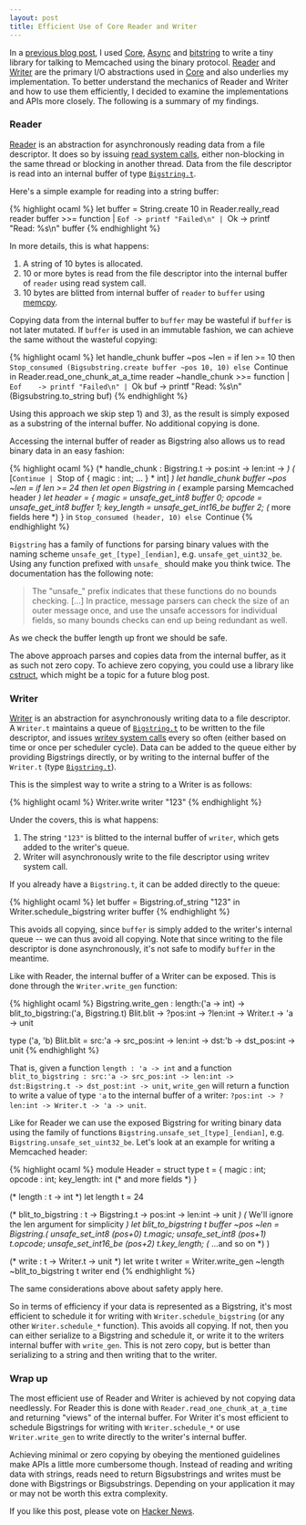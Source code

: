 ```yaml
---
layout: post
title: Efficient Use of Core Reader and Writer
---
```


In a [previous blog post](/2014/09/17/improved-ocaml-memcached-client-with-core-and-async/), I used [Core](https://realworldocaml.org/v1/en/html/concurrent-programming-with-async.html), [Async](https://realworldocaml.org/v1/en/html/concurrent-programming-with-async.html) and [bitstring](code.google.com/p/bitstring/) to write a tiny library for talking to Memcached using the binary protocol. [Reader](https://ocaml.janestreet.com/ocaml-core/latest/doc/async/#Std.Reader) and [Writer](https://ocaml.janestreet.com/ocaml-core/latest/doc/async/#Std.Writer) are the primary I/O abstractions used in [Core](https://ocaml.janestreet.com/ocaml-core/latest/doc/) and also underlies my implementation. To better understand the mechanics of Reader and Writer and how to use them efficiently, I decided to examine the implementations and APIs more closely. The following is a summary of my findings.

### Reader

[Reader](https://ocaml.janestreet.com/ocaml-core/latest/doc/async/#Std.Reader) is an abstraction for asynchronously reading data from a file descriptor. It does so by issuing [read system calls](http://linux.die.net/man/2/read), either non-blocking in the same thread or blocking in another thread. Data from the file descriptor is read into an internal buffer of type [`Bigstring.t`](https://ocaml.janestreet.com/ocaml-core/latest/doc/core/#Bigstring).

Here's a simple example for reading into a string buffer:

{% highlight ocaml %}
let buffer = String.create 10 in
Reader.really_read reader buffer >>= function
| `Eof -> printf "Failed\n"
| `Ok  -> printf "Read: %s\n" buffer
{% endhighlight %}

In more details, this is what happens:

1. A string of 10 bytes is allocated.
2. 10 or more bytes is read from the file descriptor into the internal buffer of `reader` using read system call.
3. 10 bytes are blitted from internal buffer of `reader` to `buffer` using [memcpy](http://linux.die.net/man/3/memcpy).

Copying data from the internal buffer to `buffer` may be wasteful if `buffer` is not later mutated. If `buffer` is used in an immutable fashion, we can achieve the same without the wasteful copying:

{% highlight ocaml %}
let handle_chunk buffer ~pos ~len =
  if len >= 10 then
    `Stop_consumed (Bigsubstring.create buffer ~pos 10, 10)
  else
    `Continue
in
Reader.read_one_chunk_at_a_time reader ~handle_chunk >>= function 
| `Eof    -> printf "Failed\n"
| `Ok buf -> printf "Read: %s\n" (Bigsubstring.to_string buf) 
{% endhighlight %}

Using this approach we skip step 1) and 3), as the result is simply exposed as a substring of the internal buffer. No additional copying is done.

Accessing the internal buffer of reader as Bigstring also allows us to read binary data in an easy fashion:

{% highlight ocaml %}
(* handle_chunk : Bigstring.t -> pos:int -> len:int ->                *)
(*                  [`Continue | `Stop of { magic : int; ... } * int] *)
let handle_chunk buffer ~pos ~len =
  if len >= 24 then
    let open Bigstring in
    (* example parsing Memcached header *)
    let header = {
      magic       = unsafe_get_int8     buffer 0;
      opcode      = unsafe_get_int8     buffer 1;
      key_length  = unsafe_get_int16_be buffer 2;
      (* more fields here *)
    } in
    `Stop_consumed (header, 10)
  else
    `Continue
{% endhighlight %}

`Bigstring` has a family of functions for parsing binary values with the naming scheme `unsafe_get_[type]_[endian]`, e.g. `unsafe_get_uint32_be`. Using any function prefixed with `unsafe_` should make you think twice. The documentation has the following note:

> The "unsafe_" prefix indicates that these functions do no bounds checking. [...] In practice, message parsers can check the size of an outer message once, and use the unsafe accessors for individual fields, so many bounds checks can end up being redundant as well.

As we check the buffer length up front we should be safe.

The above approach parses and copies data from the internal buffer, as it as such not zero copy. To achieve zero copying, you could use a library like [cstruct](https://github.com/mirage/ocaml-cstruct), which might be a topic for a future blog post.

### Writer

[Writer](https://ocaml.janestreet.com/ocaml-core/latest/doc/async/#Std.Writer) is an abstraction for asynchronously writing data to a file descriptor. A `Writer.t` maintains a queue of [`Bigstring.t`](https://ocaml.janestreet.com/ocaml-core/latest/doc/core/#Bigstring) to be written to the file descriptor, and issues [writev system calls](http://linux.die.net/man/2/writev) every so often (either based on time or once per scheduler cycle). Data can be added to the queue either by providing Bigstrings directly, or by writing to the internal buffer of the `Writer.t` (type [`Bigstring.t`](https://ocaml.janestreet.com/ocaml-core/latest/doc/core/#Bigstring)).

This is the simplest way to write a string to a Writer is as follows:

{% highlight ocaml %}
Writer.write writer "123"
{% endhighlight %}

Under the covers, this is what happens:

1. The string `"123"` is blitted to the internal buffer of `writer`, which gets added to the writer's queue.
2. Writer will asynchronously write to the file descriptor using writev system call.

If you already have a `Bigstring.t`, it can be added directly to the queue:

{% highlight ocaml %}
let buffer = Bigstring.of_string "123" in
Writer.schedule_bigstring writer buffer
{% endhighlight %}

This avoids all copying, since `buffer` is simply added to the writer's internal queue -- we can thus avoid all copying. Note that since writing to the file descriptor is done asynchronously, it's not safe to modify `buffer` in the meantime.

Like with Reader, the internal buffer of a Writer can be exposed. This is done through the `Writer.write_gen` function:

{% highlight ocaml %}
Bigstring.write_gen : length:('a -> int) ->
                      blit_to_bigstring:('a, Bigstring.t) Blit.blit ->
                      ?pos:int -> ?len:int -> Writer.t -> 'a -> unit

type ('a, 'b) Blit.blit = src:'a -> src_pos:int -> len:int ->
                            dst:'b -> dst_pos:int -> unit
{% endhighlight %}

That is, given a function `length : 'a -> int` and a function `blit_to_bigstring : src:'a -> src_pos:int -> len:int -> dst:Bigstring.t -> dst_post:int -> unit`, `write_gen` will return a function to write a value of type `'a` to the internal buffer of a writer: `?pos:int -> ?len:int -> Writer.t -> 'a -> unit`.

Like for Reader we can use the exposed Bigstring for writing binary data using the family of functions `Bigstring.unsafe_set_[type]_[endian]`, e.g. `Bigstring.unsafe_set_uint32_be`. Let's look at an example for writing a Memcached header:

{% highlight ocaml %}
module Header = struct
  type t = { magic : int; opcode : int; key_length: int (* and more fields *) }

  (* length : t -> int *)
  let length t = 24

  (* blit_to_bigstring : t -> Bigstring.t -> pos:int -> len:int -> unit *)
  (* We'll ignore the len argument for simplicity                       *)
  let blit_to_bigstring t buffer ~pos ~len =
    Bigstring.(
      unsafe_set_int8     (pos+0) t.magic;
      unsafe_set_int8     (pos+1) t.opcode;
      unsafe_set_int16_be (pos+2) t.key_length;
      (* ...and so on *)
    )

  (* write : t -> Writer.t -> unit *)
  let write t writer = Writer.write_gen ~length ~blit_to_bigstring t writer
end
{% endhighlight %}

The same considerations above about safety apply here.

So in terms of efficiency if your data is represented as a Bigstring, it's most efficient to schedule it for writing with `Writer.schedule_bigstring` (or any other `Writer.schedule_*` function). This avoids all copying. If not, then you can either serialize to a Bigstring and schedule it, or write it to the writers internal buffer with `write_gen`. This is not zero copy, but is better than serializing to a string and then writing that to the writer.

### Wrap up

The most efficient use of Reader and Writer is achieved by not copying data needlessly. For Reader this is done with `Reader.read_one_chunk_at_a_time` and returning "views" of the internal buffer. For Writer it's most efficient to schedule Bigstrings for writing with `Writer.schedule_*` or use `Writer.write_gen` to write directly to the writer's internal buffer.

Achieving minimal or zero copying by obeying the mentioned guidelines make APIs a little more cumbersome though. Instead of reading and writing data with strings, reads need to return Bigsubstrings and writes must be done with Bigstrings or Bigsubstrings. Depending on your application it may or may not be worth this extra complexity.

If you like this post, please vote on [Hacker News](http://andreas.github.io/2014/10/05/efficient-use-of-core-writer-and-reader/).
